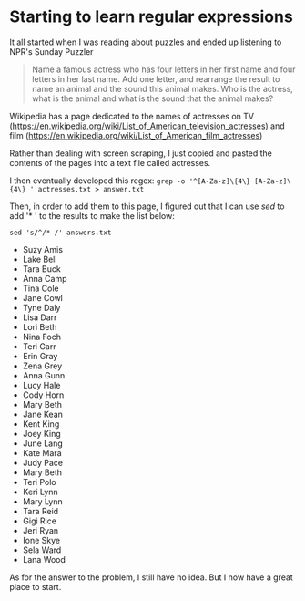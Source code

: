 # Starting to learn regular expressions
  
It all started when I was reading about puzzles and ended up listening to NPR's Sunday Puzzler
> Name a famous actress who has four letters in her first name and four letters in her last name. Add one letter, and rearrange the result to name an animal and the sound this animal makes. Who is the actress, what is the animal and what is the sound that the animal makes?
 
Wikipedia has a page dedicated to the names of actresses on TV (https://en.wikipedia.org/wiki/List_of_American_television_actresses) and film (https://en.wikipedia.org/wiki/List_of_American_film_actresses)

Rather than dealing with screen scraping, I just copied and pasted the contents of the pages into a text file called actresses. 
 
I then eventually developed this regex:
```grep -o '^[A-Za-z]\{4\} [A-Za-z]\{4\} ' actresses.txt > answer.txt```
 
Then, in order to add them to this page, I figured out that I can use *sed* to add '* ' to the results to make the list below:
 
```sed 's/^/* /' answers.txt ```

* Suzy Amis 
* Lake Bell 
* Tara Buck 
* Anna Camp 
* Tina Cole 
* Jane Cowl 
* Tyne Daly 
* Lisa Darr 
* Lori Beth 
* Nina Foch 
* Teri Garr 
* Erin Gray 
* Zena Grey 
* Anna Gunn 
* Lucy Hale 
* Cody Horn 
* Mary Beth 
* Jane Kean 
* Kent King 
* Joey King 
* June Lang 
* Kate Mara 
* Judy Pace 
* Mary Beth 
* Teri Polo 
* Keri Lynn 
* Mary Lynn 
* Tara Reid 
* Gigi Rice 
* Jeri Ryan 
* Ione Skye 
* Sela Ward 
* Lana Wood 
 
As for the answer to the problem, I still have no idea. But I now have a great place to start.
